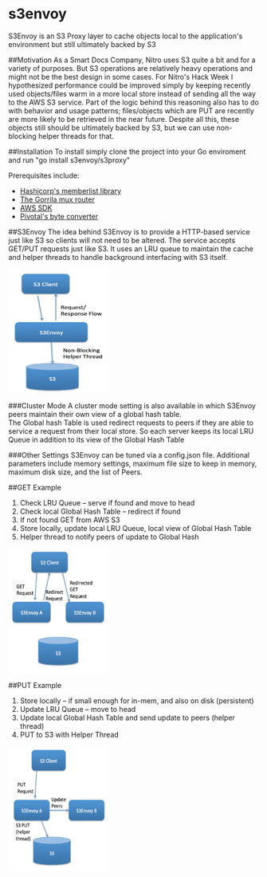 # s3envoy
S3Envoy is an S3 Proxy layer to cache objects local to the application's environment but still ultimately backed by S3

##Motivation
As a Smart Docs Company, Nitro uses S3 quite a bit and for a variety of purposes.  But S3 operations are relatively heavy operations and might not be the best design in some cases.  For Nitro's Hack Week I hypothesized performance could be improved simply by keeping recently used objects/files warm in a more local store instead of sending all the way to the AWS S3 service.  Part of the logic behind this reasoning also has to do with behavior and usage patterns; files/objects which are PUT are recently are more likely to be retrieved in the near future.  Despite all this, these objects still should be ultimately backed by S3, but we can use non-blocking helper threads for that.

##Installation
To install simply clone the project into your Go enviroment and run "go install s3envoy/s3proxy"

Prerequisites include:
* [Hashicorp's memberlist library ](https://github.com/Nitro/memberlist)
* [The Gorrila mux router](https://github.com/gorilla/mux)
* [AWS SDK](https://github.com/aws/aws-sdk-go)
* [Pivotal's byte converter](github.com/pivotal-golang/bytefmt)

##S3Envoy 
The idea behind S3Envoy is to provide a HTTP-based service just like S3 so clients will not need to be altered.  The service accepts GET/PUT requests just like S3.  It uses an LRU queue to maintain the cache and helper threads to handle background interfacing with S3 itself.

<img src="https://github.com/bparli/s3envoy/blob/master/png/S3Envoy.png" width="200" height="250">

###Cluster Mode
A cluster mode setting is also available in which S3Envoy peers maintain their own view of a global hash table.   
The Global hash Table is used redirect requests to peers if they are able to service a request from their local store.  So each server keeps its local LRU Queue in addition to its view of the Global Hash Table

###Other Settings
S3Envoy can be tuned via a config.json file.  Additional parameters include memory settings, maximum file size to keep in memory, maximum disk size, and the list of Peers.

##GET Example
1. Check LRU Queue – serve if found and move to head
2. Check local Global Hash Table – redirect if found
3. If not found GET from AWS S3 
4. Store locally, update local LRU Queue, local view of Global Hash Table
5. Helper thread to notify peers of update to Global Hash
 
<img src="https://github.com/bparli/s3envoy/blob/master/png/GET.png" width="200" height="250">

##PUT Example
1. Store locally – if small enough for in-mem, and also on disk (persistent)
2. Update LRU Queue – move to head
3. Update local Global Hash Table and send update to peers (helper thread)
4. PUT to S3 with Helper Thread

<img src="https://github.com/bparli/s3envoy/blob/master/png/PUT.png" width="200" height="250">


